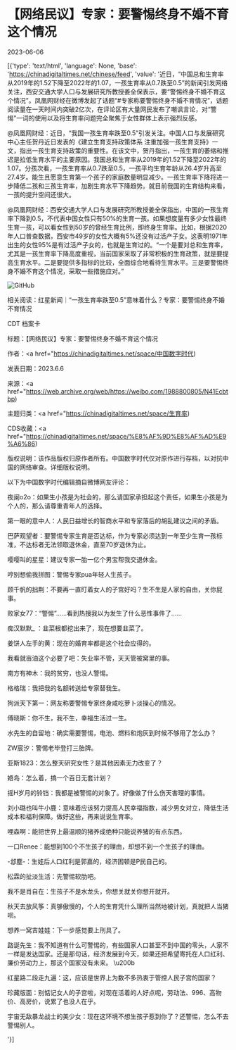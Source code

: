 # 【网络民议】专家：要警惕终身不婚不育这个情况

2023-06-06

[{'type': 'text/html', 'language': None, 'base': 'https://chinadigitaltimes.net/chinese/feed', 'value': '近日，“中国总和生育率从2019年的1.52下降至2022年的1.07，一孩生育率从0.7跌至0.5”的新闻引发网络关注，西安交通大学人口与发展研究所教授姜全保表示，要“警惕终身不婚不育这个情况”。凤凰网财经在微博发起了话题“#专家称要警惕终身不婚不育情况”，话题阅读量在一天时间内突破2亿次，在评论区有大量网民发布了嘲讽言论，对“警惕”一词的使用以及将生育率问题完全聚焦于女性群体上表示强烈反感。



@凤凰网财经：近日，“我国一孩生育率跌至0.5”引发关注。中国人口与发展研究中心主任贺丹近日发表的《建立生育支持政策体系 注重加强一孩生育支持》一文，指出一孩生育支持政策的重要性。在该文中，贺丹指出，一孩生育的萎缩和推迟是拉低生育水平的主要原因。我国总和生育率从2019年的1.52下降至2022年的1.07。分孩次看，一孩生育率从0.7跌至0.5，一孩平均生育年龄从26.4岁升高至27.4岁。能生且愿意生育第一个孩子的家庭数量明显减少。一孩生育率下降将进一步降低二孩和三孩生育率，加剧生育水平下降趋势。就目前我国的生育结构来看，一孩的提升空间还很大。

@凤凰网财经：西安交通大学人口与发展研究所教授姜全保指出，中国的一孩生育率下降到0.5，不代表中国女性只有50%的生育一孩。如果想度量有多少女性最终生育一孩，可以看女性到50岁的曾经生育比例，即终身生育率。比如，根据2020年人口普查数据，西安市49岁的女性大概有5%还没有过活产子女。这表明1971年出生的女性95%是有过活产子女的，也就是生育过的。“一个是要对总和生育率，尤其是一孩生育率下降高度重视，当前国家采取了非常积极的生育政策，就是要提高生育水平。二是要提供多指标的比较，全面综合地看待生育水平。三是要警惕终身不婚不育这个情况，采取一些措施应对。”

![GitHub](https://chinadigitaltimes.net/chinese/files/2023/06/image-1686044202258.png)



相关阅读：红星新闻｜“一孩生育率跌至0.5”意味着什么？专家：要警惕终身不婚不育情况



CDT 档案卡

标题：【网络民议】专家：要警惕终身不婚不育这个情况

作者：<a href="https://chinadigitaltimes.net/space/中国数字时代)

发表日期：2023.6.6

来源：<a href="https://web.archive.org/web/https://weibo.com/1988800805/N41Ecbtbp)

主题归类：<a href="https://chinadigitaltimes.net/space/生育率)

CDS收藏：<a href="https://chinadigitaltimes.net/space/%E8%AF%9D%E8%AF%AD%E9%A6%86)

版权说明：该作品版权归原作者所有。中国数字时代仅对原作进行存档，以对抗中国的网络审查。详细版权说明。





以下为中国数字时代编辑摘自微博网友评论：



夜阑o2o：如果生小孩是为社会的，那么请国家承担起这个责任，如果生小孩是为个人的，那么请尊重青年人的选择。

第一眼的意中人：人民日益增长的智商水平和专家落后的胡乱建议之间的矛盾。

巴萨观望者：要警惕专家生育是否达标，作为专家必须达到一年至少生育一孩标准，不达标者无法领取退休金，直至70岁退休为止。

嘤嘤叫的星星：建议专家一胎一亿个男宝帮我交退休金。

哼别想偷我拼图：警惕专家pua年轻人生孩子。

顾千帆的拙荆：不要再一直盯着女人的子宫好吗？生不生是人家的自由，关你屁事。

败家女77：“警惕”&#8230;&#8230;看到热搜我以为发生了什么恶性事件了……

痴汉默默_ ：韭菜根都挖出来了，现在想要韭菜了。

姜饼人左手的黄：现在的婚育率都是这个社会应得的。

我看就亩油这个必要了吧：失业率不管，天天管被窝里的事。

南方有神木：我的贫穷，也没人警惕。

格格瑞：我把我的名额转送给专家替我生。

狗派天下第一：网友称要警惕专家终身咸吃萝卜淡操心的情况。

傅晓斯：你不生，我不生，幸福生活过一生。

水先生的自留地：确实需要警惕，电池、燃料和炮灰到时候不够用了怎么办？

ZW宸汐：警惕老毕登打三胎牌。

亚斯1823：怎么整天研究女性？是其他因素无力改变了？

娪岛：怎么着，搞一个百日无套计划？

摇H岁月的铃铛：我都是被警惕的对象了。好像做了什么伤天害理的事情。

刘小璐也叫牛小鹿：意味着应该努力提高人民幸福指数，减少男女对立，降低生活成本和福利保障。做好这些，再来说说生育率。

哩森啊：能把世界上最温顺的猪养成绝种只能说养猪的有点东西。

一口Renee：能想到100个不生孩子的理由，却想不到一个生孩子的理由。

-邶塵-：生娃后人口红利是郭嘉的，经济困顿是P民自己的。

松霖的扯淡生活：先警惕软肋吧。

我不是肖自在：生孩子不是水龙头，你想关就关你想开就开。

秋天去放风筝：真够傲慢的，个人的生育凭什么理所当然地被计划，真就把人当猪呗。

想养一窝吉娃娃：下一步感觉要上刑具了。

路诞先生：我不知道有什么可警惕的，有些国家人口甚至不到中国的零头，人家不一样是发达国家。还是那句话，经济发展到今天，如果还把希望寄托在人口红利、廉价劳动力上，那这个国家没有未来。 \u200b

红星路二段走九遍：这，应该是世界上为数不多热衷于管控人民子宫的国家？

珍藏版面：别惦记女人的子宫啦，对现在活着的人好点呢，劳动法、996、高物价、高房价，说累了也没人在乎。

宇宙无敌暴龙战士的美少女：现在这环境不想生孩子惹到你了？还警惕，怎么不去警惕别人。

'}]